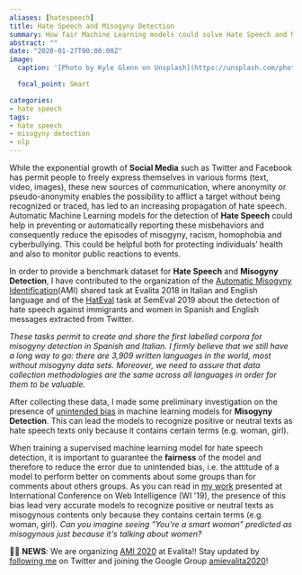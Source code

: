 ```yaml
---
aliases: [hatespeech]
title: Hate Speech and Misogyny Detection 
summary: How fair Machine Learning models could solve Hate Speech and Misogyny Detection?
abstract: ""
date: "2020-01-27T00:00:00Z"
image:
  caption: '[Photo by Kyle Glenn on Unsplash](https://unsplash.com/photos/kvIAk3J_A1c)'

  focal_point: Smart

categories:
- hate speech
tags:
- hate speech
- misogyny detection
- nlp
---
```




While the exponential growth of **Social Media** such as Twitter and Facebook has permit people to freely express themselves in various forms (text, video, images), these new sources of communication, where anonymity or pseudo-anonymity enables the possibility to afflict a target without being recognized or traced, has led to an increasing propagation of hate speech. Automatic Machine Learning models for the detection of **Hate Speech** could help in preventing or automatically reporting these misbehaviors and consequently reduce the episodes of misogyny, racism, homophobia and cyberbullying. This could be helpful both for protecting individuals’ health and also to monitor public reactions to events.

In order to provide a benchmark dataset for **Hate Speech** and **Misogyny Detection**, I have contributed to the organization of the [Automatic Misogyny Identification](https://amievalita2018.wordpress.com/)(AMI) shared task at Evalita 2018 in Italian and English language and of the [HatEval](https://competitions.codalab.org/competitions/19935) task at SemEval 2019 about the detection of hate speech against immigrants and women in Spanish and English messages extracted from Twitter. 

*These tasks permit to create and share the first labelled corpora for misogyny detection in Spanish and Italian. I firmly believe that we still have a long way to go: there are 3,909 written languages in the world, most without misogyny data sets. Moreover, we need to assure that data collection methodologies are the same across all languages in order for them to be valuable.*

After collecting these data, I made some preliminary investigation on the presence of [unintended bias](https://dl.acm.org/doi/10.1145/3350546.3352512) in machine learning models for **Misogyny Detection**. This can lead the models to recognize positive or neutral texts as hate speech texts only because it contains certain terms (e.g. woman, girl).

When training a supervised machine learning model for hate speech detection, it is important to guarantee the **fairness** of the model and therefore to reduce the error due to unintended bias, i.e. the attitude of a model to perform better on comments about some groups than for comments about others groups. 
As you can read in [my work](https://dl.acm.org/doi/10.1145/3350546.3352512) presented at International Conference on Web Intelligence (WI '19), the presence of this bias lead very accurate models to recognize positive or neutral texts as misogynous contents only because they contains certain terms (e.g. woman, girl). *Can you imagine seeing "You're a smart woman" predicted as misogynous just because it's talking about women?*

📣📣 **NEWS**: We are organizing [AMI 2020](https://amievalita2020.github.io/) at Evalita!! Stay updated by [following me](https://twitter.com/debora_nozza) on Twitter and joining the Google Group [amievalita2020](https://groups.google.com/d/forum/amievalita2020)!





